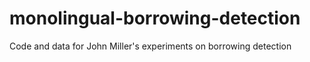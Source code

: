 # monolingual-borrowing-detection
Code and data for John Miller's experiments on borrowing detection
